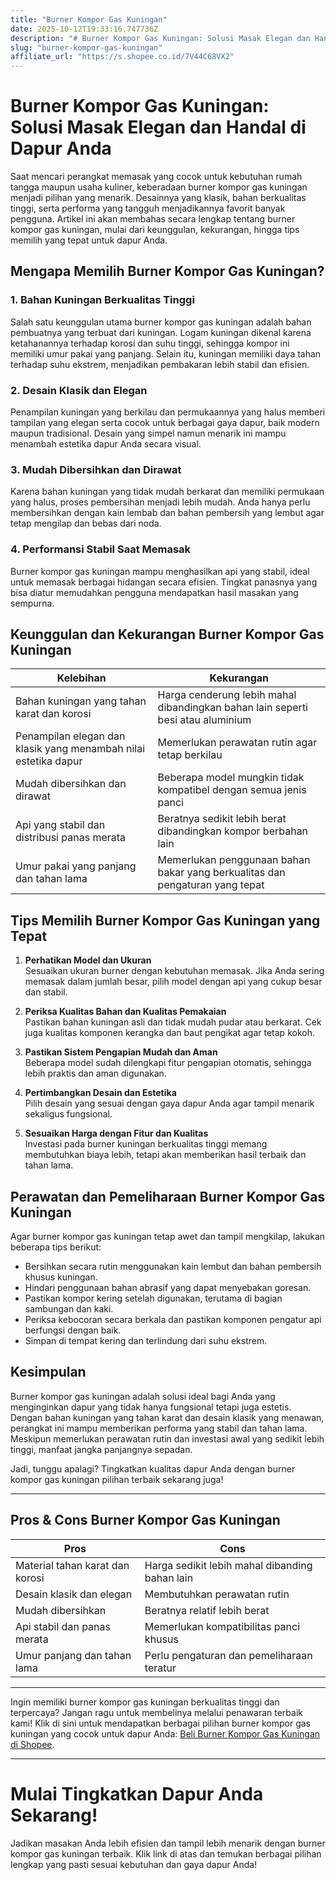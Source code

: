 ```yaml
---
title: "Burner Kompor Gas Kuningan"
date: 2025-10-12T19:33:16.747736Z
description: "# Burner Kompor Gas Kuningan: Solusi Masak Elegan dan Handal di Dapur Anda..."
slug: "burner-kompor-gas-kuningan"
affiliate_url: "https://s.shopee.co.id/7V44C68VX2"
---
```

# Burner Kompor Gas Kuningan: Solusi Masak Elegan dan Handal di Dapur Anda

Saat mencari perangkat memasak yang cocok untuk kebutuhan rumah tangga maupun usaha kuliner, keberadaan burner kompor gas kuningan menjadi pilihan yang menarik. Desainnya yang klasik, bahan berkualitas tinggi, serta performa yang tangguh menjadikannya favorit banyak pengguna. Artikel ini akan membahas secara lengkap tentang burner kompor gas kuningan, mulai dari keunggulan, kekurangan, hingga tips memilih yang tepat untuk dapur Anda.

## Mengapa Memilih Burner Kompor Gas Kuningan?

### 1. Bahan Kuningan Berkualitas Tinggi

Salah satu keunggulan utama burner kompor gas kuningan adalah bahan pembuatnya yang terbuat dari kuningan. Logam kuningan dikenal karena ketahanannya terhadap korosi dan suhu tinggi, sehingga kompor ini memiliki umur pakai yang panjang. Selain itu, kuningan memiliki daya tahan terhadap suhu ekstrem, menjadikan pembakaran lebih stabil dan efisien.

### 2. Desain Klasik dan Elegan

Penampilan kuningan yang berkilau dan permukaannya yang halus memberi tampilan yang elegan serta cocok untuk berbagai gaya dapur, baik modern maupun tradisional. Desain yang simpel namun menarik ini mampu menambah estetika dapur Anda secara visual.

### 3. Mudah Dibersihkan dan Dirawat

Karena bahan kuningan yang tidak mudah berkarat dan memiliki permukaan yang halus, proses pembersihan menjadi lebih mudah. Anda hanya perlu membersihkan dengan kain lembab dan bahan pembersih yang lembut agar tetap mengilap dan bebas dari noda.

### 4. Performansi Stabil Saat Memasak

Burner kompor gas kuningan mampu menghasilkan api yang stabil, ideal untuk memasak berbagai hidangan secara efisien. Tingkat panasnya yang bisa diatur memudahkan pengguna mendapatkan hasil masakan yang sempurna.

## Keunggulan dan Kekurangan Burner Kompor Gas Kuningan

| Kelebihan | Kekurangan |
|------------|--------------|
| Bahan kuningan yang tahan karat dan korosi | Harga cenderung lebih mahal dibandingkan bahan lain seperti besi atau aluminium |
| Penampilan elegan dan klasik yang menambah nilai estetika dapur | Memerlukan perawatan rutin agar tetap berkilau |
| Mudah dibersihkan dan dirawat | Beberapa model mungkin tidak kompatibel dengan semua jenis panci |
| Api yang stabil dan distribusi panas merata | Beratnya sedikit lebih berat dibandingkan kompor berbahan lain |
| Umur pakai yang panjang dan tahan lama | Memerlukan penggunaan bahan bakar yang berkualitas dan pengaturan yang tepat |

## Tips Memilih Burner Kompor Gas Kuningan yang Tepat

1. **Perhatikan Model dan Ukuran**  
Sesuaikan ukuran burner dengan kebutuhan memasak. Jika Anda sering memasak dalam jumlah besar, pilih model dengan api yang cukup besar dan stabil.

2. **Periksa Kualitas Bahan dan Kualitas Pemakaian**  
Pastikan bahan kuningan asli dan tidak mudah pudar atau berkarat. Cek juga kualitas komponen kerangka dan baut pengikat agar tetap kokoh.

3. **Pastikan Sistem Pengapian Mudah dan Aman**  
Beberapa model sudah dilengkapi fitur pengapian otomatis, sehingga lebih praktis dan aman digunakan.

4. **Pertimbangkan Desain dan Estetika**  
Pilih desain yang sesuai dengan gaya dapur Anda agar tampil menarik sekaligus fungsional.

5. **Sesuaikan Harga dengan Fitur dan Kualitas**  
Investasi pada burner kuningan berkualitas tinggi memang membutuhkan biaya lebih, tetapi akan memberikan hasil terbaik dan tahan lama.

## Perawatan dan Pemeliharaan Burner Kompor Gas Kuningan

Agar burner kompor gas kuningan tetap awet dan tampil mengkilap, lakukan beberapa tips berikut:

- Bersihkan secara rutin menggunakan kain lembut dan bahan pembersih khusus kuningan.
- Hindari penggunaan bahan abrasif yang dapat menyebakan goresan.
- Pastikan kompor kering setelah digunakan, terutama di bagian sambungan dan kaki.
- Periksa kebocoran secara berkala dan pastikan komponen pengatur api berfungsi dengan baik.
- Simpan di tempat kering dan terlindung dari suhu ekstrem.

## Kesimpulan

Burner kompor gas kuningan adalah solusi ideal bagi Anda yang menginginkan dapur yang tidak hanya fungsional tetapi juga estetis. Dengan bahan kuningan yang tahan karat dan desain klasik yang menawan, perangkat ini mampu memberikan performa yang stabil dan tahan lama. Meskipun memerlukan perawatan rutin dan investasi awal yang sedikit lebih tinggi, manfaat jangka panjangnya sepadan.

Jadi, tunggu apalagi? Tingkatkan kualitas dapur Anda dengan burner kompor gas kuningan pilihan terbaik sekarang juga!

---

## Pros & Cons Burner Kompor Gas Kuningan

| Pros | Cons |
|-------|--------|
| Material tahan karat dan korosi | Harga sedikit lebih mahal dibanding bahan lain |
| Desain klasik dan elegan | Membutuhkan perawatan rutin |
| Mudah dibersihkan | Beratnya relatif lebih berat |
| Api stabil dan panas merata | Memerlukan kompatibilitas panci khusus |
| Umur panjang dan tahan lama | Perlu pengaturan dan pemeliharaan teratur |

---

Ingin memiliki burner kompor gas kuningan berkualitas tinggi dan terpercaya? Jangan ragu untuk membelinya melalui penawaran terbaik kami! Klik di sini untuk mendapatkan berbagai pilihan burner kompor gas kuningan yang cocok untuk dapur Anda: [Beli Burner Kompor Gas Kuningan di Shopee](https://s.shopee.co.id/7V44C68VX2).

---

# Mulai Tingkatkan Dapur Anda Sekarang!

Jadikan masakan Anda lebih efisien dan tampil lebih menarik dengan burner kompor gas kuningan terbaik. Klik link di atas dan temukan berbagai pilihan lengkap yang pasti sesuai kebutuhan dan gaya dapur Anda!